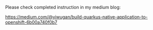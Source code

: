 Please check completed instruction in my medium blog:

https://medium.com/@yiwugan/build-quarkus-native-application-to-openshift-6b00a740f0b7


